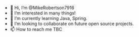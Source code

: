 - 👋 Hi, I’m @MikeRobertson7916
- 👀 I’m interested in many things!
- 🌱 I’m currently learning Java, Spring.
- 💞️ I’m looking to collaborate on future open source projects.
- 📫 How to reach me TBC

<!---
MikeRobertson7916/MikeRobertson7916 is a ✨ special ✨ repository because its `README.md` (this file) appears on your GitHub profile.
You can click the Preview link to take a look at your changes.
--->
